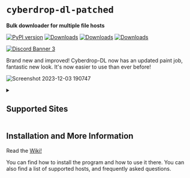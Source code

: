 # `cyberdrop-dl-patched`

**Bulk downloader for multiple file hosts**

[![PyPI version](https://badge.fury.io/py/cyberdrop-dl-patched.svg)](https://badge.fury.io/py/cyberdrop-dl-patched)
[![Downloads](https://static.pepy.tech/badge/cyberdrop-dl-patched)](https://pepy.tech/project/cyberdrop-dl-patched)
[![Downloads](https://static.pepy.tech/badge/cyberdrop-dl-patched/month)](https://pepy.tech/project/cyberdrop-dl-patched)
[![Downloads](https://static.pepy.tech/badge/cyberdrop-dl-patched/week)](https://pepy.tech/project/cyberdrop-dl-patched)

[![Discord Banner 3](https://discordapp.com/api/guilds/1070206871564197908/widget.png?style=banner3)](https://discord.com/invite/kbZCxz22Qp)

Brand new and improved! Cyberdrop-DL now has an updated paint job, fantastic new look. It's now easier to use than ever before!

![Screenshot 2023-12-03 190747](https://github.com/Jules-WinnfieldX/CyberDropDownloader/assets/61347133/aa6b7e21-a039-42e9-9308-ca62750a49cf)


<details>
  <summary><h2>Supported Sites</h2></summary>
  
  - bunkr
  - bunkrr
  - celebforum
  - coomer
  - cyberdrop
  - cyberfile
  - e-hentai
  - erome
  - fapello
  - f95zone
  - gofile
  - hotpic
  - ibb.co
  - imageban
  - imgbox
  - imgur
  - img.kiwi
  - jpg.church
  - jpg.homes
  - jpg.fish
  - jpg.fishing
  - jpg.pet
  - jpeg.pet
  - jpg1.su
  - jpg2.su
  - jpg3.su
  - jpg4.su
  - jpg5.su
  - host.church
  - kemono
  - leakedmodels
  - mediafire
  - nudostar.com
  - nudostar.tv
  - omegascans
  - pimpandhost
  - pixeldrain
  - postimg
  - realbooru
  - reddit
  - redd.it
  - redgifs
  - rule34.xxx
  - rule34.xyz
  - rule34vault
  - saint
  - scrolller
  - socialmediagirls
  - toonily
  - xbunker
  - xbunkr
</details>

## Installation and More Information

Read the [Wiki!](https://script-ware.gitbook.io/cyberdrop-dl)

You can find how to install the program and how to use it there. You can also find a list of supported hosts, and frequently asked questions.

